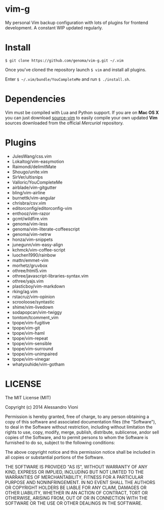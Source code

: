 vim-g
=====

My personal Vim backup configuration with lots of plugins for frontend development. A constant WIP updated regularly.

# Install

`$ git clone https://github.com/genoma/vim-g.git ~/.vim`

Once you've cloned the repository launch `$ vim` and install all plugins.

Enter `$ ~/.vim/bundle/YouCompleteMe` and run `$ ./install.sh`.

# Dependencies

Vim must be compiled with Lua and Python support. If you are on **Mac OS X** you can just download [source-vim](https://github.com/genoma/source-vim) to easily compile your own updated **Vim** sources downloaded from the official *Mercurial* repository.

# Plugins

- JulesWang/css.vim
- Lokaltog/vim-easymotion
- Raimondi/delimitMate
- Shougo/unite.vim
- SirVer/ultisnips
- Valloric/YouCompleteMe
- airblade/vim-gitgutter
- bling/vim-airline
- burnettk/vim-angular
- chrisbra/csv.vim
- editorconfig/editorconfig-vim
- enthooz/vim-razor
- gcmt/wildfire.vim
- genoma/vim-less
- genoma/vim-literate-coffeescript
- genoma/vim-netrw
- honza/vim-snippets
- junegunn/vim-easy-align
- kchmck/vim-coffee-script
- luochen1990/rainbow
- mattn/emmet-vim
- morhetz/gruvbox
- othree/html5.vim
- othree/javascript-libraries-syntax.vim
- othree/yajs.vim
- plasticboy/vim-markdown
- rking/ag.vim
- rstacruz/vim-opinion
- scrooloose/syntastic
- shime/vim-livedown
- sodapopcan/vim-twiggy
- tomtom/tcomment_vim
- tpope/vim-fugitive
- tpope/vim-git
- tpope/vim-haml
- tpope/vim-repeat
- tpope/vim-sensible
- tpope/vim-surround
- tpope/vim-unimpaired
- tpope/vim-vinegar
- whatyouhide/vim-gotham

# LICENSE
The MIT License (MIT)

Copyright (c) 2014 Alessandro Vioni

Permission is hereby granted, free of charge, to any person obtaining a copy of
this software and associated documentation files (the "Software"), to deal in
the Software without restriction, including without limitation the rights to
use, copy, modify, merge, publish, distribute, sublicense, andor sell copies of
the Software, and to permit persons to whom the Software is furnished to do so,
subject to the following conditions:

The above copyright notice and this permission notice shall be included in all
copies or substantial portions of the Software.

THE SOFTWARE IS PROVIDED "AS IS", WITHOUT WARRANTY OF ANY KIND, EXPRESS OR
IMPLIED, INCLUDING BUT NOT LIMITED TO THE WARRANTIES OF MERCHANTABILITY, FITNESS
FOR A PARTICULAR PURPOSE AND NONINFRINGEMENT. IN NO EVENT SHALL THE AUTHORS OR
COPYRIGHT HOLDERS BE LIABLE FOR ANY CLAIM, DAMAGES OR OTHER LIABILITY, WHETHER
IN AN ACTION OF CONTRACT, TORT OR OTHERWISE, ARISING FROM, OUT OF OR IN
CONNECTION WITH THE SOFTWARE OR THE USE OR OTHER DEALINGS IN THE SOFTWARE.
